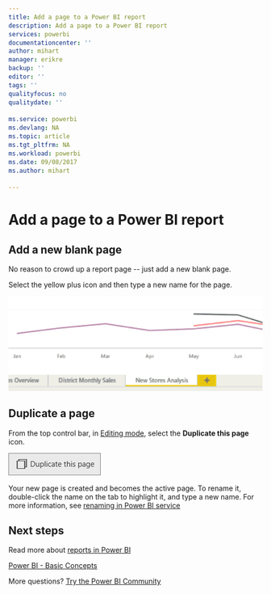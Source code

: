 ```yaml
---
title: Add a page to a Power BI report
description: Add a page to a Power BI report
services: powerbi
documentationcenter: ''
author: mihart
manager: erikre
backup: ''
editor: ''
tags: ''
qualityfocus: no
qualitydate: ''

ms.service: powerbi
ms.devlang: NA
ms.topic: article
ms.tgt_pltfrm: NA
ms.workload: powerbi
ms.date: 09/08/2017
ms.author: mihart

---
```

# Add a page to a Power BI report
## Add a new blank page
No reason to crowd up a report page -- just add a new blank page.

Select the yellow plus icon and then type a new name for the page.  

![](media/power-bi-report-add-page/reorderpages2.gif)

## Duplicate a page
From the top control bar, in [Editing mode](service-interact-with-a-report-in-editing-view.md), select the **Duplicate this page** icon.

![](media/power-bi-report-add-page/pbi_duplicate.png)

Your new page is created and becomes the active page. To rename it, double-click the name on the tab to highlight it, and type a new name.  For more information, see [renaming in Power BI service](service-rename.md)

## Next steps
Read more about [reports in Power BI](service-reports.md)

[Power BI - Basic Concepts](service-basic-concepts.md)

More questions? [Try the Power BI Community](http://community.powerbi.com/)

